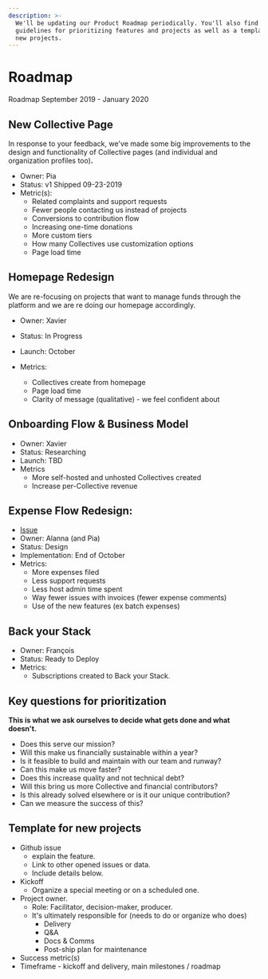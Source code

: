 ```yaml
---
description: >-
  We'll be updating our Product Roadmap periodically. You'll also find below
  guidelines for prioritizing features and projects as well as a template for
  new projects.
---
```


# Roadmap

Roadmap September 2019 - January 2020

## **New Collective Page**

In response to your feedback, we've made some big improvements to the design and functionality of Collective pages \(and individual and organization profiles too\)**.**

* Owner: Pia
* Status: v1 Shipped 09-23-2019
* Metric\(s\): 
  * Related complaints and support requests
  * Fewer people contacting us instead of projects
  * Conversions to contribution flow
  * Increasing one-time donations
  * More custom tiers
  * How many Collectives use customization options
  * Page load time

## **Homepage Redesign**

We are re-focusing on projects that want to manage funds through the platform and we are re doing our homepage accordingly. 

* Owner: Xavier
* Status: In Progress
* Launch: October
* Metrics:

  * Collectives create from homepage
  * Page load time
  * Clarity of message \(qualitative\) - we feel confident about

## **Onboarding Flow & Business Model**

* Owner: Xavier
* Status: Researching
* Launch: TBD
* Metrics
  * More self-hosted and unhosted Collectives created
  * Increase per-Collective revenue

## **Expense Flow Redesign:** 

* [Issue](https://github.com/opencollective/opencollective/issues/2394)
* Owner: Alanna \(and Pia\)
* Status: Design 
* Implementation: End of October
* Metrics:
  * More expenses filed
  * Less support requests
  * Less host admin time spent
  * Way fewer issues with invoices \(fewer expense comments\)
  * Use of the new features \(ex batch expenses\)

## **Back your Stack**

* Owner: François 
* Status: Ready to Deploy 
* Metrics: 
  * Subscriptions created to Back your Stack. 

## **Key questions for prioritization** 

**This is what we ask ourselves to decide what gets done and what doesn't.** 

* Does this serve our mission? 
* Will this make us financially sustainable within a year?
* Is it feasible to build and maintain with our team and runway?
* Can this make us move faster?
* Does this increase quality and not technical debt?
* Will this bring us more Collective and financial contributors?
* Is this already solved elsewhere or is it our unique contribution?
* Can we measure the success of  this?

## Template for new projects

* Github issue
  * explain the feature. 
  * Link to other opened issues or data. 
  * Include details below.
* Kickoff
  * Organize a special meeting or on a scheduled one. 
* Project owner. 
  * Role: Facilitator, decision-maker, producer. 
  * It's ultimately responsible for \(needs to do or organize who does\)
    * Delivery 
    * Q&A
    * Docs & Comms 
    * Post-ship plan for maintenance 
* Success metric\(s\)
* Timeframe - kickoff and delivery, main milestones / roadmap


